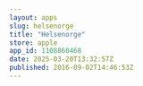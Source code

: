 ```yaml
---
layout: apps
slug: helsenorge
title: "Helsenorge"
store: apple
app_id: 1108860468
date: 2025-03-20T13:32:57Z
published: 2016-09-02T14:46:53Z
---
```

